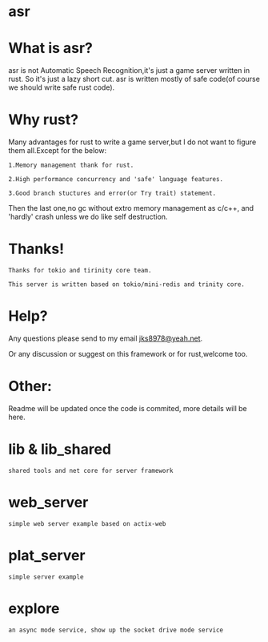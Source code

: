 # asr
# What is asr?

   asr is not Automatic Speech Recognition,it's just a game server written in rust.
   So it's just a lazy short cut.
   asr is written mostly of safe code(of course we should write safe rust code).

# Why rust?

  Many advantages for rust to write a game server,but I do not want to figure them all.Except for the below:

    1.Memory management thank for rust.

    2.High performance concurrency and 'safe' language features.

    3.Good branch stuctures and error(or Try trait) statement.

  Then the last one,no gc without extro memory management as c/c++, and 'hardly' crash unless we do like self destruction.

# Thanks!

    Thanks for tokio and tirinity core team.

    This server is written based on tokio/mini-redis and trinity core.

# Help?

  Any questions please send to my email jks8978@yeah.net.

  Or any discussion or suggest on this framework or for rust,welcome too.

# Other:

  Readme will be updated once the code is commited, more details will be here.

  # lib  & lib_shared
  
    shared tools and net core for server framework
  
  # web_server 
  
    simple web server example based on actix-web
  
  # plat_server
  
    simple server example
  # explore
    an async mode service, show up the socket drive mode service
